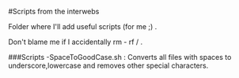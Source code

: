 #Scripts from the interwebs

Folder where I'll add useful scripts (for me ;)  .

Don't blame me if I accidentally  rm - rf / .


###Scripts
 -SpaceToGoodCase.sh : Converts all files with spaces to underscore,lowercase and removes other special characters.

